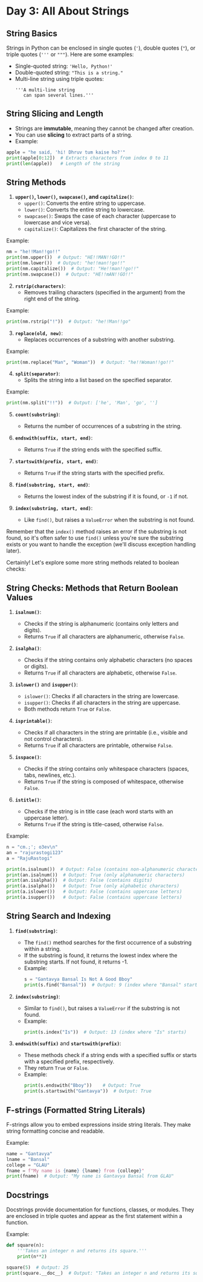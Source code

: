 # Day 3: All About Strings

## String Basics

Strings in Python can be enclosed in single quotes (`'`), double quotes (`"`), or triple quotes (`'''` or `"""`). Here are some examples:

- Single-quoted string: `'Hello, Python!'`
- Double-quoted string: `"This is a string."`
- Multi-line string using triple quotes:
  ```
  '''A multi-line string
     can span several lines.'''
  ```

## String Slicing and Length

- Strings are **immutable**, meaning they cannot be changed after creation.
- You can use **slicing** to extract parts of a string.
- Example:

```python
apple = "he said, 'hi! Dhruv tum kaise ho?'"
print(apple[0:12])  # Extracts characters from index 0 to 11
print(len(apple))   # Length of the string
```

## String Methods

1. **`upper()`, `lower()`, `swapcase()`, and `capitalize()`**:
   - `upper()`: Converts the entire string to uppercase.
   - `lower()`: Converts the entire string to lowercase.
   - `swapcase()`: Swaps the case of each character (uppercase to lowercase and vice versa).
   - `capitalize()`: Capitalizes the first character of the string.

Example:
```python
nm = "he!!Man!!go!!"
print(nm.upper())  # Output: "HE!!MAN!!GO!!"
print(nm.lower())  # Output: "he!!man!!go!!"
print(nm.capitalize())  # Output: "He!!man!!go!!"
print(nm.swapcase())  # Output: "HE!!mAN!!GO!!"
```

2. **`rstrip(characters)`**:
   - Removes trailing characters (specified in the argument) from the right end of the string.

Example:
```python
print(nm.rstrip("!"))  # Output: "he!!Man!!go"
```

3. **`replace(old, new)`**:
   - Replaces occurrences of a substring with another substring.

Example:
```python
print(nm.replace("Man", "Woman"))  # Output: "he!!Woman!!go!!"
```

4. **`split(separator)`**:
   - Splits the string into a list based on the specified separator.

Example:
```python
print(nm.split("!!"))  # Output: ['he', 'Man', 'go', '']
```

5. **`count(substring)`**:
   - Returns the number of occurrences of a substring in the string.

6. **`endswith(suffix, start, end)`**:
   - Returns `True` if the string ends with the specified suffix.

7. **`startswith(prefix, start, end)`**:
   - Returns `True` if the string starts with the specified prefix.

8. **`find(substring, start, end)`**:
   - Returns the lowest index of the substring if it is found, or `-1` if not.

9. **`index(substring, start, end)`**:
   - Like `find()`, but raises a `ValueError` when the substring is not found.

Remember that the `index()` method raises an error if the substring is not found, so it's often safer to use `find()` unless you're sure the substring exists or you want to handle the exception (we'll discuss exception handling later).

Certainly! Let's explore some more string methods related to boolean checks:

## String Checks: Methods that Return Boolean Values

1. **`isalnum()`**:
   - Checks if the string is alphanumeric (contains only letters and digits).
   - Returns `True` if all characters are alphanumeric, otherwise `False`.

2. **`isalpha()`**:
   - Checks if the string contains only alphabetic characters (no spaces or digits).
   - Returns `True` if all characters are alphabetic, otherwise `False`.

3. **`islower()`** and **`isupper()`**:
   - `islower()`: Checks if all characters in the string are lowercase.
   - `isupper()`: Checks if all characters in the string are uppercase.
   - Both methods return `True` or `False`.

4. **`isprintable()`**:
   - Checks if all characters in the string are printable (i.e., visible and not control characters).
   - Returns `True` if all characters are printable, otherwise `False`.

5. **`isspace()`**:
   - Checks if the string contains only whitespace characters (spaces, tabs, newlines, etc.).
   - Returns `True` if the string is composed of whitespace, otherwise `False`.

6. **`istitle()`**:
   - Checks if the string is in title case (each word starts with an uppercase letter).
   - Returns `True` if the string is title-cased, otherwise `False`.

Example:
```python
n = "cm.;'; o3ev\n"
an = "rajurastogi123"
a = "RajuRastogi"

print(n.isalnum())  # Output: False (contains non-alphanumeric characters)
print(an.isalnum())  # Output: True (only alphanumeric characters)
print(an.isalpha())  # Output: False (contains digits)
print(a.isalpha())   # Output: True (only alphabetic characters)
print(a.islower())   # Output: False (contains uppercase letters)
print(a.isupper())   # Output: False (contains uppercase letters)
```
## String Search and Indexing

1. **`find(substring)`**:
   - The `find()` method searches for the first occurrence of a substring within a string.
   - If the substring is found, it returns the lowest index where the substring starts. If not found, it returns -1.
   - Example:
     ```python
     s = "Gantavya Bansal Is Not A Good Bboy"
     print(s.find("Bansal"))  # Output: 9 (index where "Bansal" starts)
     ```

2. **`index(substring)`**:
   - Similar to `find()`, but raises a `ValueError` if the substring is not found.
   - Example:
     ```python
     print(s.index("Is"))  # Output: 13 (index where "Is" starts)
     ```

3. **`endswith(suffix)`** and **`startswith(prefix)`**:
   - These methods check if a string ends with a specified suffix or starts with a specified prefix, respectively.
   - They return `True` or `False`.
   - Example:
     ```python
     print(s.endswith("Bboy"))    # Output: True
     print(s.startswith("Gantavya"))  # Output: True
     ```

## F-strings (Formatted String Literals)

F-strings allow you to embed expressions inside string literals. They make string formatting concise and readable.

Example:
```python
name = "Gantavya"
lname = "Bansal"
college = "GLAU"
fname = f"My name is {name} {lname} from {college}"
print(fname)  # Output: "My name is Gantavya Bansal from GLAU"
```

## Docstrings

Docstrings provide documentation for functions, classes, or modules. They are enclosed in triple quotes and appear as the first statement within a function.

Example:
```python
def square(n):
    '''Takes an integer n and returns its square.'''
    print(n**2)

square(5)  # Output: 25
print(square.__doc__)  # Output: "Takes an integer n and returns its square."
```
